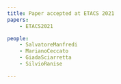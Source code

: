 ```yaml
---
title: Paper accepted at ETACS 2021
papers:
    - ETACS2021

people:
    - SalvatoreManfredi
    - MarianoCeccato
    - GiadaSciarretta
    - SilvioRanise

---
```


